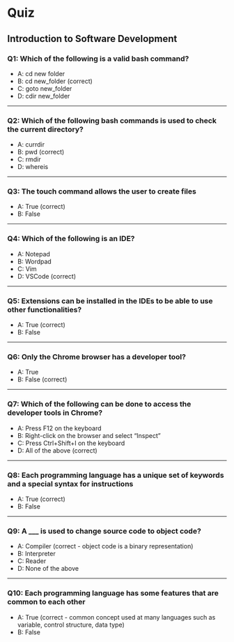 # Quiz

## Introduction to Software Development

### Q1: Which of the following is a valid bash command?
- A: cd new folder
- B: cd new_folder  (correct)
- C: goto new_folder
- D: cdir new_folder
---

### Q2: Which of the following bash commands is used to check the current directory?
- A: currdir
- B: pwd  (correct)
- C: rmdir
- D: whereis
---

### Q3: The touch command allows the user to create files
- A: True (correct)
- B: False
---

### Q4: Which of the following is an IDE?
- A: Notepad
- B: Wordpad
- C: Vim
- D: VSCode (correct)
---

### Q5: Extensions can be installed in the IDEs to be able to use other functionalities?
- A: True (correct)
- B: False
---

### Q6: Only the Chrome browser has a developer tool?
- A: True
- B: False  (correct)
---

### Q7: Which of the following can be done to access the developer tools in Chrome?
- A: Press F12 on the keyboard
- B: Right-click on the browser and select “Inspect”
- C: Press Ctrl+Shift+I on the keyboard
- D: All of the above  (correct)
---

### Q8: Each programming language has a unique set of keywords and a special syntax for instructions
- A: True (correct)
- B: False
---

### Q9: A ___ is used to change source code to object code?
- A: Compiler (correct - object code is a binary representation)
- B: Interpreter
- C: Reader
- D: None of the above
---

### Q10: Each programming language has some features that are common to each other
- A: True (correct - common concept used at many languages such as variable, control structure, data type)
- B: False